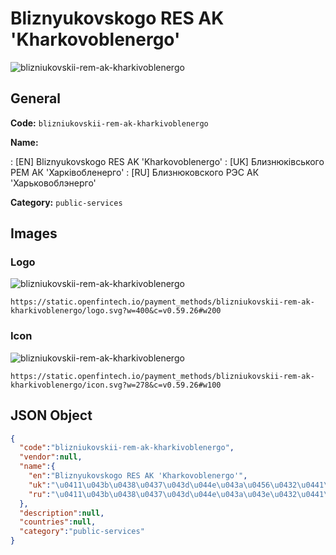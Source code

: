 
# Bliznyukovskogo RES AK 'Kharkovoblenergo' 
![blizniukovskii-rem-ak-kharkivoblenergo](https://static.openfintech.io/payment_methods/blizniukovskii-rem-ak-kharkivoblenergo/logo.svg?w=400&c=v0.59.26#w200)  

## General 
**Code:** `blizniukovskii-rem-ak-kharkivoblenergo` 
 
**Name:** 
 
:	[EN] Bliznyukovskogo RES AK 'Kharkovoblenergo' 
:	[UK] Близнюківського РЕМ АК 'Харківобленерго' 
:	[RU] Близнюковского РЭС АК 'Харьковоблэнерго' 
 
**Category:** `public-services` 
 

## Images 

### Logo 
![blizniukovskii-rem-ak-kharkivoblenergo](https://static.openfintech.io/payment_methods/blizniukovskii-rem-ak-kharkivoblenergo/logo.svg?w=400&c=v0.59.26#w200)  

```
https://static.openfintech.io/payment_methods/blizniukovskii-rem-ak-kharkivoblenergo/logo.svg?w=400&c=v0.59.26#w200
```  

### Icon 
![blizniukovskii-rem-ak-kharkivoblenergo](https://static.openfintech.io/payment_methods/blizniukovskii-rem-ak-kharkivoblenergo/icon.svg?w=278&c=v0.59.26#w100)  

```
https://static.openfintech.io/payment_methods/blizniukovskii-rem-ak-kharkivoblenergo/icon.svg?w=278&c=v0.59.26#w100
```  

## JSON Object 

```json
{
  "code":"blizniukovskii-rem-ak-kharkivoblenergo",
  "vendor":null,
  "name":{
    "en":"Bliznyukovskogo RES AK 'Kharkovoblenergo'",
    "uk":"\u0411\u043b\u0438\u0437\u043d\u044e\u043a\u0456\u0432\u0441\u044c\u043a\u043e\u0433\u043e \u0420\u0415\u041c \u0410\u041a '\u0425\u0430\u0440\u043a\u0456\u0432\u043e\u0431\u043b\u0435\u043d\u0435\u0440\u0433\u043e'",
    "ru":"\u0411\u043b\u0438\u0437\u043d\u044e\u043a\u043e\u0432\u0441\u043a\u043e\u0433\u043e \u0420\u042d\u0421 \u0410\u041a '\u0425\u0430\u0440\u044c\u043a\u043e\u0432\u043e\u0431\u043b\u044d\u043d\u0435\u0440\u0433\u043e'"
  },
  "description":null,
  "countries":null,
  "category":"public-services"
}
```  
